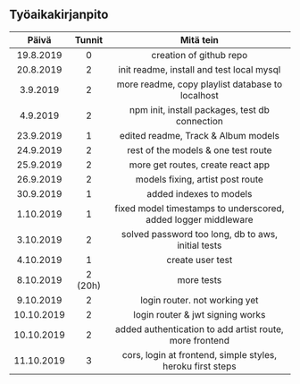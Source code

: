 ## Työaikakirjanpito

|   Päivä    | Tunnit  |                           Mitä tein                            |
| :--------: | :-----: | :------------------------------------------------------------: |
| 19.8.2019  |    0    |                    creation of github repo                     |
| 20.8.2019  |    2    |           init readme, install and test local mysql            |
|  3.9.2019  |    2    |        more readme, copy playlist database to localhost        |
|  4.9.2019  |    2    |         npm init, install packages, test db connection         |
| 23.9.2019  |    1    |              edited readme, Track & Album models               |
| 24.9.2019  |    2    |              rest of the models & one test route               |
| 25.9.2019  |    2    |               more get routes, create react app                |
| 26.9.2019  |    2    |                models fixing, artist post route                |
| 30.9.2019  |    1    |                    added indexes to models                     |
| 1.10.2019  |    1    | fixed model timestamps to underscored, added logger middleware |
| 3.10.2019  |    2    |       solved password too long, db to aws, initial tests       |
| 4.10.2019  |    1    |                        create user test                        |
| 8.10.2019  | 2 (20h) |                           more tests                           |
| 9.10.2019  |    2    |                 login router. not working yet                  |
| 10.10.2019 |    2    |                login router & jwt signing works                |
| 10.10.2019 |    2    |    added authentication to add artist route, more frontend     |
| 11.10.2019 |    3    |   cors, login at frontend, simple styles, heroku first steps   |
